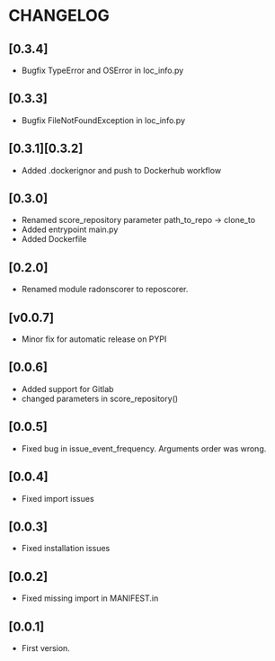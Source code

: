 # CHANGELOG

## [0.3.4]
- Bugfix TypeError and OSError in loc_info.py

## [0.3.3]
- Bugfix FileNotFoundException in loc_info.py

## [0.3.1][0.3.2]
- Added .dockerignor and push to Dockerhub workflow

## [0.3.0]
- Renamed score_repository parameter path_to_repo -> clone_to
- Added entrypoint main.py
- Added Dockerfile

## [0.2.0]
- Renamed module radonscorer to reposcorer.

## [v0.0.7]
- Minor fix for automatic release on PYPI

## [0.0.6]
- Added support for Gitlab
- changed parameters in score_repository()

## [0.0.5]
- Fixed bug in issue_event_frequency. Arguments order was wrong.

## [0.0.4]
- Fixed import issues

## [0.0.3]
- Fixed installation issues

## [0.0.2]
- Fixed missing import in MANIFEST.in

## [0.0.1]
- First version.
